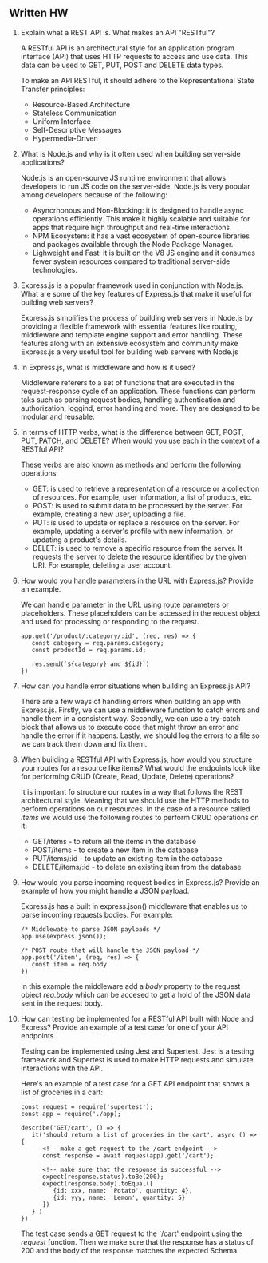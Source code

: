 ## Written HW

1. Explain what a REST API is. What makes an API "RESTful"?

   A RESTful API is an architectural style for an application program interface (API) that uses HTTP requests to access and use data. This data can be used to GET, PUT, POST and DELETE data types.

   To make an API RESTful, it should adhere to the Representational State Transfer principles:

   - Resource-Based Architecture
   - Stateless Communication
   - Uniform Interface
   - Self-Descriptive Messages
   - Hypermedia-Driven

2. What is Node.js and why is it often used when building server-side applications?

   Node.js is an open-sourve JS runtime environment that allows developers to run JS code on the server-side. Node.js is very popular among developers because of the following:

   - Asyncrhonous and Non-Blocking: it is designed to handle async operations efficiently. This make it highly scalable and suitable for apps that require high throughput and real-time interactions.
   - NPM Ecosystem: it has a vast ecosystem of open-source libraries and packages available through the Node Package Manager.
   - Lighweight and Fast: it is built on the V8 JS engine and it consumes fewer system resources compared to traditional server-side technologies.

3. Express.js is a popular framework used in conjunction with Node.js. What are some of the key features of Express.js that make it useful for building web servers?

   Express.js simplifies the process of building web servers in Node.js by providing a flexible framework with essential features like routing, middleware and template engine support and error handling. These features along with an extensive ecosystem and community make Express.js a very useful tool for building web servers with Node.js

4. In Express.js, what is middleware and how is it used?

   Middleware referers to a set of functions that are executed in the request-response cycle of an application. These functions can perform taks such as parsing request bodies, handling authentication and authorization, loggind, error handling and more. They are designed to be modular and reusable.

5. In terms of HTTP verbs, what is the difference between GET, POST, PUT, PATCH, and DELETE? When would you use each in the context of a RESTful API?

   These verbs are also known as methods and perform the following operations:

   - GET: is used to retrieve a representation of a resource or a collection of resources. For example, user information, a list of products, etc.
   - POST: is used to submit data to be processed by the server. For example, creating a new user, uploading a file.
   - PUT: is used to update or replace a resource on the server. For example, updating a server's profile with new information, or updating a product's details.
   - DELET: is used to remove a specific resource from the server. It requests the server to delete the resource identified by the given URI. For example, deleting a user account.

6. How would you handle parameters in the URL with Express.js? Provide an example.

   We can handle parameter in the URL using route parameters or placeholders. These placeholders can be accessed in the request object and used for processing or responding to the request.

   ```
   app.get('/product/:category/:id', (req, res) => {
      const category = req.params.category;
      const productId = req.params.id;

      res.send(`${category} and ${id}`)
   })
   ```

7. How can you handle error situations when building an Express.js API?

   There are a few ways of handling errors when building an app with Express.js. Firstly, we can use a middleware function to catch errors and handle them in a consistent way. Secondly, we can use a try-catch block that allows us to execute code that might throw an error and handle the error if it happens. Lastly, we should log the errors to a file so we can track them down and fix them.

8. When building a RESTful API with Express.js, how would you structure your routes for a resource like items? What would the endpoints look like for performing CRUD (Create, Read, Update, Delete) operations?

   It is important fo structure our routes in a way that follows the REST architectural style. Meaning that we should use the HTTP methods to perform operations on our resources. In the case of a resource called _items_ we would use the following routes to perform CRUD operations on it:

   - GET/items - to return all the items in the database
   - POST/items - to create a new item in the database
   - PUT/items/:id - to update an existing item in the database
   - DELETE/items/:id - to delete an existing item from the database

9. How would you parse incoming request bodies in Express.js? Provide an example of how you might handle a JSON payload.

   Express.js has a built in express.json() middleware that enables us to parse incoming requests bodies. For example:

   ```
   /* Middlewate to parse JSON payloads */
   app.use(express.json());

   /* POST route that will handle the JSON payload */
   app.post('/item', (req, res) => {
      const item = req.body
   })
   ```

   In this example the middleware add a _body_ property to the request object _req.body_ which can be accesed to get a hold of the JSON data sent in the request body.

10. How can testing be implemented for a RESTful API built with Node and Express? Provide an example of a test case for one of your API endpoints.

    Testing can be implemented using Jest and Supertest. Jest is a testing framework and Supertest is used to make HTTP requests and simulate interactions with the API.

    Here's an example of a test case for a GET API endpoint that shows a list of groceries in a cart:

    ```
    const request = require('supertest');
    const app = require('./app);

    describe('GET/cart', () => {
       it('should return a list of groceries in the cart', async () => {
          <!-- make a get request to the /cart endpoint -->
          const response = await reques(app).get('/cart');

          <!-- make sure that the response is successful -->
          expect(response.status).toBe(200);
          expect(response.body).toEqual([
             {id: xxx, name: 'Potato', quantity: 4},
             {id: yyy, name: 'Lemon', quantity: 5}
          ])
       } )
    })
    ```

    The test case sends a GET request to the `/cart' endpoint using the _request_ function. Then we make sure that the response has a status of 200 and the body of the response matches the expected Schema.
